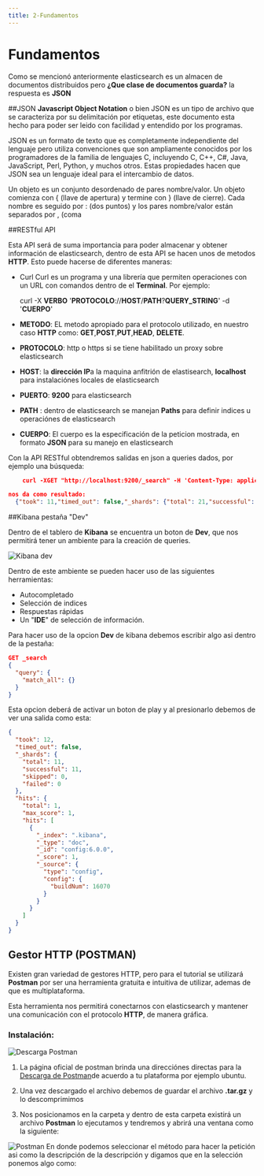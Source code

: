 ```yaml
---
title: 2-Fundamentos
---
```


# Fundamentos

Como se mencionó anteriormente elasticsearch es un almacen de documentos distribuidos pero **¿Que clase de documentos guarda?** 
la respuesta es **JSON**

##JSON
**Javascript Object Notation** o bien JSON es un tipo de archivo que se caracteriza por su delimitación por etiquetas, este documento esta hecho para poder ser leido con facilidad y entendido por los programas.

JSON es un formato de texto que es completamente independiente del lenguaje pero utiliza convenciones que son ampliamente conocidos por los programadores de la familia de lenguajes C, incluyendo C, C++, C#, Java, JavaScript, Perl, Python, y muchos otros. Estas propiedades hacen que JSON sea un lenguaje ideal para el intercambio de datos.

Un objeto es un conjunto desordenado de pares nombre/valor. Un objeto comienza con { (llave de apertura) y termine con } (llave de cierre). Cada nombre es seguido por : (dos puntos) y los pares nombre/valor están separados por , (coma

##RESTful API

Esta API será de suma importancia para poder almacenar y obtener información de elasticsearch, dentro de esta API se hacen unos de metodos **HTTP**. Esto puede hacerse de diferentes maneras:
- Curl
Curl es un programa y una librería que permiten operaciones con un URL con comandos dentro de el **Terminal**.
Por ejemplo: 

    curl -X **VERBO** '**PROTOCOLO**://**HOST**/**PATH**?**QUERY_STRING**' -d '**CUERPO**'

- **METODO**: EL metodo apropiado para el protocolo utilizado, en nuestro caso **HTTP** como: **GET**,**POST**,**PUT**,**HEAD**, **DELETE**.
- **PROTOCOLO**: http o https si se tiene habilitado un proxy sobre elasticsearch
- **HOST**: la **dirección IP**a la maquina anfitrión de elastisearch, **localhost** para instalaciónes locales de elasticsearch
- **PUERTO**: **9200** para elasticsearch
- **PATH** : dentro de elasticsearch se manejan **Paths** para definir indices u operaciónes de elasticsearch
- **CUERPO**: El cuerpo es la especificación de la peticion mostrada, en formato **JSON** para su manejo en elasticsearch

Con la API RESTful obtendremos salidas en json a queries dados, por ejemplo una búsqueda:
``` json
    curl -XGET "http://localhost:9200/_search" -H 'Content-Type: application/json' -d' { "query": { "match_all": {} } }'
```
``` json
nos da como resultado:
  {"took": 11,"timed_out": false,"_shards": {"total": 21,"successful": 21,"skipped": 0,"failed": 0},"hits": {"total": 7,"max_score": 1,"hits": \[{..}]}
```
##Kibana pestaña "Dev"


Dentro de el tablero de **Kibana** se encuentra un boton de **Dev**, que nos permitirá tener un ambiente para la creación de queries.

![Kibana dev](https://www.elastic.co/guide/en/kibana/current/searchprofiler/images/gs2.png)

Dentro de este ambiente se pueden hacer uso de las siguientes herramientas:
- Autocompletado
- Selección de indices 
- Respuestas rápidas
- Un "**IDE**" de selección de información.

Para hacer uso de la opcion **Dev** de kibana debemos escribir algo asi dentro de la pestaña:
```json
GET _search
{
  "query": {
    "match_all": {}
  }
}
```
Esta opcion deberá de activar un boton de play y al presionarlo debemos de ver una salida como esta:

```json
{
  "took": 12,
  "timed_out": false,
  "_shards": {
    "total": 11,
    "successful": 11,
    "skipped": 0,
    "failed": 0
  },
  "hits": {
    "total": 1,
    "max_score": 1,
    "hits": [
      {
        "_index": ".kibana",
        "_type": "doc",
        "_id": "config:6.0.0",
        "_score": 1,
        "_source": {
          "type": "config",
          "config": {
            "buildNum": 16070
          }
        }
      }
    ]
  }
}
```
## Gestor HTTP (POSTMAN)

Existen gran variedad de gestores HTTP, pero para el tutorial se utilizará **Postman** por ser una herramienta gratuita e intuitiva de utilizar, ademas de que es multiplataforma.

Esta herramienta nos permitirá conectarnos con elasticsearch y mantener una comunicación con el protocolo **HTTP**, de manera gráfica.

### Instalación: 
![Descarga Postman](https://s3.amazonaws.com/postman-static-getpostman-com/postman-docs/59161734.png)
1. La página oficial de postman brinda una direcciónes directas para la [Descarga de Postman](https://www.getpostman.com/apps)de acuerdo a tu plataforma por ejemplo ubuntu.

2. Una vez descargado el archivo debemos de guardar el archivo **.tar.gz** y lo descomprimimos
3. Nos posicionamos en la carpeta y dentro de esta carpeta existirá un archivo **Postman** lo ejecutamos y tendremos y abrirá una ventana como la siguiente:

![Postman](https://www.getpostman.com/img/v2/homepage/express-api-development.png)
En donde podemos seleccionar el método para hacer la petición asi como la descripción de la descripción y digamos que en la selección ponemos algo como: